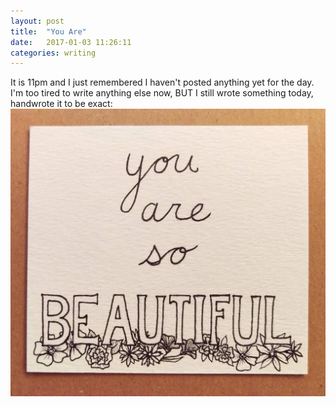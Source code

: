 ```yaml
---
layout: post
title:  "You Are"
date:   2017-01-03 11:26:11
categories: writing
---
```


It is 11pm and I just remembered I haven't posted anything yet for the day. I'm too tired to write anything else now, BUT I still wrote something today, handwrote it to be exact: ![you are so BEAUTIFUL](/assets/YouAreSoBeautiful.jpg)